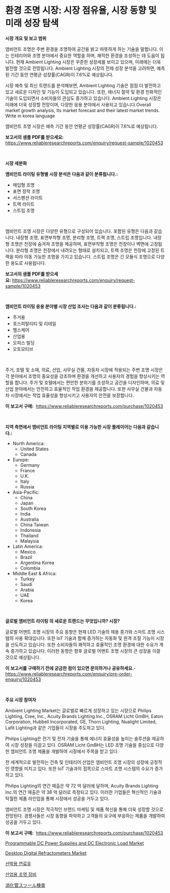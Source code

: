 <p><h1>환경 조명 시장: 시장 점유율, 시장 동향 및 미래 성장 탐색</h1></p><p><strong>시장 개요 및 보고 범위</strong></p>
<p><p>앰비언트 조명은 주변 환경을 조명하여 공간을 밝고 따뜻하게 하는 기술을 말합니다. 이는 인테리어와 조명 분야에서 중요한 역할을 하며, 쾌적한 환경을 조성하는 데 도움이 됩니다. 현재 Ambient Lighting 시장은 꾸준한 성장세를 보이고 있으며, 미래에는 더욱 발전할 것으로 전망됩니다. Ambient Lighting 시장의 전체 성장 분석을 고려하면, 예측된 기간 동안 연평균 성장률(CAGR)이 7.6%로 예상됩니다.</p><p>시장 예측 및 최신 트렌드를 분석해보면, Ambient Lighting 기술은 점점 더 발전하고 있고 새로운 디자인 및 기능이 도입되고 있습니다. 또한, 에너지 절약 및 환경 친화적인 기술이 도입되면서 소비자들의 관심도 증가하고 있습니다. Ambient Lighting 시장은 미래에 더욱 성장할 전망이며, 다양한 응용 분야에서 사용되고 있습니다.Overall market growth analysis, Its market forecast and their latest market trends. Write in korea language</p><p>앰비언트 조명 시장은 예측 기간 동안 연평균 성장률(CAGR)이 7.6%로 예상됩니다.</p></p>
<p><strong>보고서의 샘플 PDF를 받으세요:</strong> <a href="https://www.reliableresearchreports.com/enquiry/request-sample/1020453">https://www.reliableresearchreports.com/enquiry/request-sample/1020453</a></p>
<p>&nbsp;</p>
<p><strong>시장 세분화</strong></p>
<p><strong>앰비언트 라이팅 유형별 시장 분석은 다음과 같이 분류됩니다.:</strong></p>
<p><ul><li>매입형 조명</li><li>표면 장착 조명</li><li>서스펜션 라이트</li><li>트랙 라이트</li><li>스트립 조명</li></ul></p>
<p>&nbsp;</p>
<p><p>앰비언트 조명 시장은 다양한 유형으로 구성되어 있습니다. 포함된 유형은 다음과 같습니다. 내장형 조명, 표면부착형 조명, 분리형 조명, 트랙 조명, 스트립 조명입니다. 내장형 조명은 천장에 숨겨져 조명을 제공하며, 표면부착형 조명은 천장이나 벽면에 고정됩니다. 분리형 조명은 천장에서 내려오는 형태로 설치되고, 트랙 조명은 천장에 고정된 트랙을 따라 이동 가능한 조명을 가지고 있습니다. 스트립 조명은 긴 모듈식 조명으로 다양한 용도로 사용됩니다.</p></p>
<p><strong>보고서의 샘플 PDF를 받으세요:</strong>&nbsp;<a href="https://www.reliableresearchreports.com/enquiry/request-sample/1020453">https://www.reliableresearchreports.com/enquiry/request-sample/1020453</a></p>
<p>&nbsp;</p>
<p><strong> 앰비언트 라이팅 응용 분야별 시장 산업 조사는 다음과 같이 분류됩니다.:</strong></p>
<p><ul><li>주거용</li><li>호스피탈리티 및 리테일</li><li>헬스케어</li><li>산업용</li><li>오피스 빌딩</li><li>오토모티브</li></ul></p>
<p>&nbsp;</p>
<p><p>주거, 호텔 및 소매, 의료, 산업, 사무실 건물, 자동차 시장에 적용되는 주변 조명 시장은 각 분야에서 조명의 중요성을 강조하며 환경을 개선하고 사용자의 경험을 향상시키는 역할을 합니다. 주거 및 호텔에서는 편안한 분위기를 조성하고 공간을 디자인하며, 의료 및 산업 분야에서는 안전하고 효율적인 작업 환경을 제공합니다. 또한 사무실 건물과 자동차 시장에서는 작업 효율성을 향상시키고 사용자의 안전을 보장합니다.</p></p>
<p><strong>이 보고서 구매:</strong>&nbsp; <a href="https://www.reliableresearchreports.com/purchase/1020453">https://www.reliableresearchreports.com/purchase/1020453</a></p>
<p>&nbsp;</p>
<p><strong>지역 측면에서 앰비언트 라이팅 지역별로 이용 가능한 시장 플레이어는 다음과 같습니다.:</strong></p>
<p><ul>
    <li>
        North America:
        <ul>
            <li>United States</li>
            <li>Canada</li>
        </ul>
    </li>
    <li>
        Europe:
        <ul>
            <li>Germany</li>
            <li>France</li>
            <li>U.K.</li>
            <li>Italy</li>
            <li>Russia</li>
        </ul>
    </li>
    <li>
        Asia-Pacific:
        <ul>
            <li>China</li>
            <li>Japan</li>
            <li>South Korea</li>
            <li>India</li>
            <li>Australia</li>
            <li>China Taiwan</li>
            <li>Indonesia</li>
            <li>Thailand</li>
            <li>Malaysia</li>
        </ul>
    </li>
    <li>
        Latin America:
        <ul>
            <li>Mexico</li>
            <li>Brazil</li>
            <li>Argentina Korea</li>
            <li>Colombia</li>
        </ul>
    </li>
    <li>
        Middle East & Africa:
        <ul>
            <li>Turkey</li>
            <li>Saudi</li>
            <li>Arabia</li>
            <li>UAE</li>
            <li>Korea</li>
        </ul>
    </li>
    </ul></p>
<p>&nbsp;</p>
<p><strong>글로벌 앰비언트 라이팅 의 새로운 트렌드는 무엇입니까? 시장?</strong></p>
<p><p>글로벌 어맨트 조명 시장의 주요 동향은 현재 LED 기술의 채용 증가와 스마트 조명 시스템의 사용 확대입니다. 또한 IoT 기술과 함께 증가하는 자동화 및 원격 조절 기능이 시장을 선도하고 있습니다. 또한 소비자들의 쾌적하고 효율적인 조명 환경에 대한 수요가 계속 증가하고 있습니다. 이러한 동향은 향후 글로벌 어맨트 조명 시장의 큰 성장을 이끌 것으로 예상됩니다.</p></p>
<p><strong>이 보고서를 구매하기 전에 궁금한 점이 있으면 문의하거나 공유하세요.</strong>- <a href="https://www.reliableresearchreports.com/enquiry/pre-order-enquiry/1020453">https://www.reliableresearchreports.com/enquiry/pre-order-enquiry/1020453</a></p>
<p>&nbsp;</p>
<p><strong>주요 시장 참여자</strong></p>
<p><p>Ambient Lighting Market는 글로벌로 빠르게 성장하고 있는 시장으로 Philips Lighting, Cree, Inc., Acuity Brands Lighting Inc., OSRAM Licht GmBH, Eaton Corporation, Hubbell Incorporated, GE, Thorn Lighting, Nualight Limited, Lafit Lighting과 같은 기업들이 시장을 주도하고 있다.</p><p>Philips Lighting은 전기 및 전자 기술을 통해 에너지 효율성을 높이는 솔루션을 제공하여 시장 성장을 이끌고 있다. OSRAM Licht GmBH는 LED 조명 기술을 중심으로 다양한 앰비언트 조명 제품을 개발하여 시장에서 주목을 받고 있다.</p><p>전 세계적으로 발전하는 건축 및 인테리어 산업은 앰비언트 조명 시장의 성장에 긍정적인 영향을 미치고 있다. 또한 IoT 기술과의 접목으로 스마트 조명 시스템의 수요가 증가하고 있다.</p><p>Philips Lighting의 연간 매출은 약 72 억 달러에 달하며, Acuity Brands Lighting Inc.의 연간 매출은 약 38 억 달러로 측정되고 있다. 이러한 기업들은 혁신적인 기술과 탁월한 제품 라인업을 통해 시장에서 성공을 거두고 있다.</p><p>앰비언트 조명 시장은 적극적인 브랜드 마케팅 및 제품 혁신을 통해 더욱 성장할 것으로 전망된다. 경쟁사들은 시장 동향을 파악하고 고객들의 요구에 부응하는 제품을 개발하여 성공을 거두고 있다.</p></p>
<p><strong>이 보고서 구매:</strong>&nbsp;&nbsp;<a href="https://www.reliableresearchreports.com/purchase/1020453">https://www.reliableresearchreports.com/purchase/1020453</a></p>
<p><p><a href="https://eight-handstand-8fb.notion.site/Programmable-DC-Power-Supplies-and-DC-Electronic-Load-Market-Size-Market-Share-and-Global-Market-An-fa91a63a53a2459fa447db98174c08b6">Programmable DC Power Supplies and DC Electronic Load Market</a></p><p><a href="https://github.com/BryceTownsendr/Market-Research-Report-List-3/blob/main/desktop-digital-refractometers-market.md">Desktop Digital Refractometers Market</a></p><p><a href="https://github.com/xvz497517413/Market-Research-Report-List-1/blob/main/7807570186790.md">선박용 연료유</a></p><p><a href="https://github.com/vskv4779xr1/Market-Research-Report-List-1/blob/main/8571010186791.md">산업용 조명 장비</a></p><p><a href="https://medium.com/@nigelmills12/gi%E3%82%B9%E3%83%84%E3%83%BC%E3%83%AB%E6%A4%9C%E6%9F%BB%E5%B8%82%E5%A0%B4-2031%E5%B9%B4%E3%81%BE%E3%81%A7%E3%81%AE%E6%88%90%E5%8A%9F%E3%81%97%E3%81%9F%E3%83%93%E3%82%B8%E3%83%8D%E3%82%B9%E6%88%A6%E7%95%A5%E3%81%AE%E9%8D%B5%E3%82%92%E4%BA%88%E6%B8%AC-dc121841ae57">消化管スツール検査</a></p></p>
